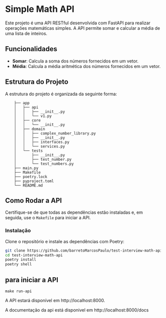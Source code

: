 # Simple Math API

Este projeto é uma API RESTful desenvolvida com FastAPI para realizar operações matemáticas simples. A API permite somar e calcular a média de uma lista de inteiros.

## Funcionalidades

- **Somar**: Calcula a soma dos números fornecidos em um vetor.
- **Média**: Calcula a média aritmética dos números fornecidos em um vetor.

## Estrutura do Projeto

A estrutura do projeto é organizada da seguinte forma:
```shell
    ├── app
    │   ├── api
    │   │   ├── __init__.py
    │   │   └── v1.py
    │   ├── core
    │   │   └── __init__.py
    │   ├── domain
    │   │   ├── complex_number_library.py
    │   │   ├── __init__.py
    │   │   ├── interfaces.py
    │   │   └── services.py
    │   └── tests
    │       ├── __init__.py
    │       ├── test_number.py
    │       └── test_numbers.py
    ├── main.py
    ├── Makefile
    ├── poetry.lock
    ├── pyproject.toml
    └── README.md
```



## Como Rodar a API

Certifique-se de que todas as dependências estão instaladas e, em seguida, use o `Makefile` para iniciar a API.

### Instalação

Clone o repositório e instale as dependências com Poetry:

```bash
git clone https://github.com/barretoMarcosPaulo/test-interview-math-api
cd test-interview-math-api
poetry install
poetry shell
```

## para iniciar a API
    make run-api

A API estará disponível em http://localhost:8000.

A documentação da api está disponivel em http://localhost:8000/docs

